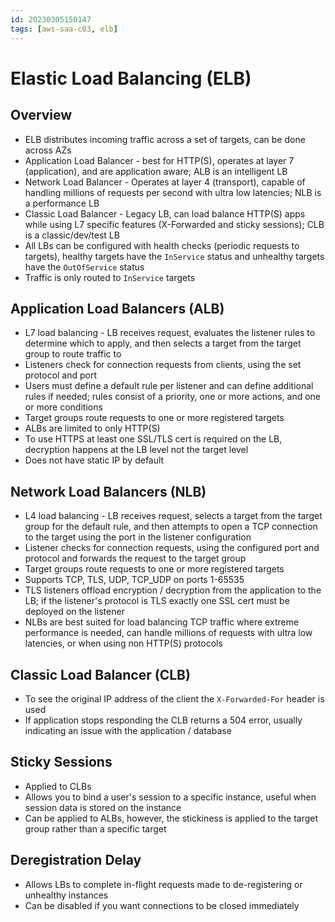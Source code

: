 ```yaml
---
id: 20230305150147
tags: [aws-saa-c03, elb]
---
```


# Elastic Load Balancing (ELB)

## Overview

* ELB distributes incoming traffic across a set of targets, can be done
  across AZs
* Application Load Balancer - best for HTTP(S), operates at layer 7
  (application), and are application aware; ALB is an intelligent LB
* Network Load Balancer - Operates at layer 4 (transport), capable of
  handling millions of requests per second with ultra low latencies;
  NLB is a performance LB
* Classic Load Balancer - Legacy LB, can load balance HTTP(S) apps while
  using L7 specific features (X-Forwarded and sticky sessions); CLB is a
  classic/dev/test LB
* All LBs can be configured with health checks (periodic requests to
  targets), healthy targets have the `InService` status and unhealthy
  targets have the `OutOfService` status
* Traffic is only routed to `InService` targets

## Application Load Balancers (ALB)

* L7 load balancing - LB receives request, evaluates the listener rules
  to determine which to apply, and then selects a target from the target
  group to route traffic to
* Listeners check for connection requests from clients, using the set
  protocol and port
* Users must define a default rule per listener and can define
  additional rules if needed; rules consist of a priority, one or more
  actions, and one or more conditions
* Target groups route requests to one or more registered targets
* ALBs are limited to only HTTP(S)
* To use HTTPS at least one SSL/TLS cert is required on the LB,
  decryption happens at the LB level not the target level
* Does not have static IP by default

## Network Load Balancers (NLB)

* L4 load balancing - LB receives request, selects a target from the
  target group for the default rule, and then attempts to open a TCP
  connection to the target using the port in the listener
  configuration
* Listener checks for connection requests, using the configured port and
  protocol and forwards the request to the target group
* Target groups route requests to one or more registered targets
* Supports TCP, TLS, UDP, TCP_UDP on ports 1-65535
* TLS listeners offload encryption / decryption from the application to
  the LB; if the listener's protocol is TLS exactly one SSL cert must be
  deployed on the listener
* NLBs are best suited for load balancing TCP traffic where extreme
  performance is needed, can handle millions of requests with ultra low
  latencies, or when using non HTTP(S) protocols

## Classic Load Balancer (CLB)

* To see the original IP address of the client the `X-Forwarded-For`
  header is used
* If application stops responding the CLB returns a 504 error, usually
  indicating an issue with the application / database

## Sticky Sessions

* Applied to CLBs
* Allows you to bind a user's session to a specific instance, useful
  when session data is stored on the instance
* Can be applied to ALBs, however, the stickiness is applied to the
  target group rather than a specific target

## Deregistration Delay

* Allows LBs to complete in-flight requests made to de-registering or
  unhealthy instances
* Can be disabled if you want connections to be closed immediately
